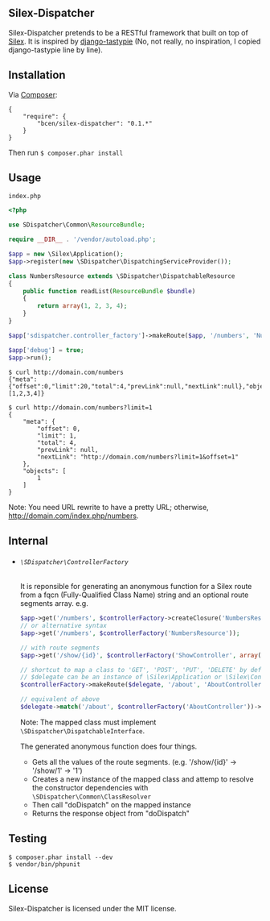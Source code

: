 Silex-Dispatcher
----------------

Silex-Dispatcher pretends to be a RESTful framework that built on top of
[Silex](http://silex.sensiolabs.org/).
It is inspired by [django-tastypie](https://github.com/toastdriven/django-tastypie)
(No, not really, no inspiration, I copied django-tastypie line by line).


## Installation


Via [Composer](http://getcomposer.org/):

    {
        "require": {
            "bcen/silex-dispatcher": "0.1.*"
        }
    }

Then run ```$ composer.phar install```

## Usage


`index.php`

```php
<?php

use SDispatcher\Common\ResourceBundle;

require __DIR__ . '/vendor/autoload.php';

$app = new \Silex\Application();
$app->register(new \SDispatcher\DispatchingServiceProvider());

class NumbersResource extends \SDispatcher\DispatchableResource
{
    public function readList(ResourceBundle $bundle)
    {
        return array(1, 2, 3, 4);
    }
}

$app['sdispatcher.controller_factory']->makeRoute($app, '/numbers', 'NumbersResource');

$app['debug'] = true;
$app->run();

```

```
$ curl http://domain.com/numbers
{"meta":{"offset":0,"limit":20,"total":4,"prevLink":null,"nextLink":null},"objects":[1,2,3,4]}

$ curl http://domain.com/numbers?limit=1
{
    "meta": {
        "offset": 0,
        "limit": 1,
        "total": 4,
        "prevLink": null,
        "nextLink": "http://domain.com/numbers?limit=1&offset=1"
    },
    "objects": [
        1
    ]
}
````

Note: You need URL rewrite to have a pretty URL; otherwise, http://domain.com/index.php/numbers.

## Internal

- ###### `\SDispatcher\ControllerFactory`
    It is reponsible for generating an anonymous function
    for a Silex route from a fqcn (Fully-Qualified Class Name) string and an optional route segments array.
    e.g.
    
    ```php
    $app->get('/numbers', $controllerFactory->createClosure('NumbersResource'));
    // or alternative syntax
    $app->get('/numbers', $controllerFactory('NumbersResource'));

    // with route segments
    $app->get('/show/{id}', $controllerFactory('ShowController', array('id')));
    
    // shortcut to map a class to 'GET', 'POST', 'PUT', 'DELETE' by default.
    // $delegate can be an instance of \Silex\Application or \Silex\ControllerCollection.
    $controllerFactory->makeRoute($delegate, '/about', 'AboutController');
    
    // equivalent of above
    $delegate->match('/about', $controllerFactory('AboutController'))->method('GET|POST|PUT|DELETE');
    ```
    Note: The mapped class must implement `\SDispatcher\DispatchableInterface`.
    
    The generated anonymous function does four things.
    - Gets all the values of the route segments. (e.g. '/show/{id}' -> '/show/1' -> '1')
    - Creates a new instance of the mapped class and attemp to resolve the constructor dependencies with `\SDispatcher\Common\ClassResolver`
    - Then call "doDispatch" on the mapped instance
    - Returns the response object from "doDispatch"

## Testing


```
$ composer.phar install --dev
$ vendor/bin/phpunit
```

## License

Silex-Dispatcher is licensed under the MIT license.
